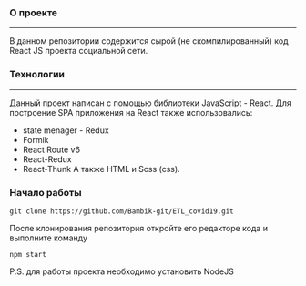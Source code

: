 ### О проекте
___
В данном репозитории содержится сырой (не скомпилированный) код React JS проекта социальной сети.

### Технологии
___
Данный проект написан с помощью библиотеки JavaScript - React.
Для построение SPA приложения на React также использовались:
- state menager - Redux
- Formik 
- React Route v6
- React-Redux
- React-Thunk
А также HTML и Scss (css).

### Начало работы 
```
git clone https://github.com/Bambik-git/ETL_covid19.git
```

После клонирования репозитория откройте его редакторе кода и выполните команду

```
npm start
```

P.S. для работы проекта необходимо установить NodeJS
